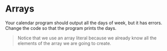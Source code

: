 # Arrays

Your calendar program should output all the days of week, but it has errors. Change the code so that the program prints the days.

>Notice that we use an array literal because we already know all the elements of the array we are going to create.
